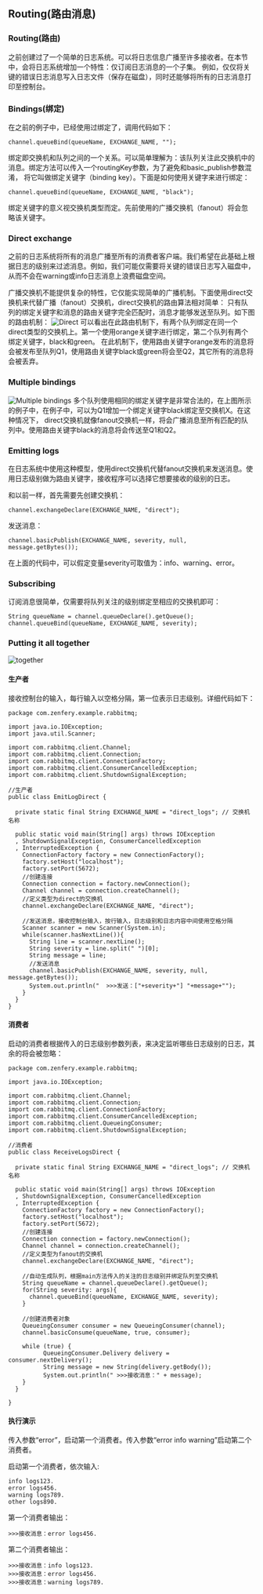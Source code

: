 ## Routing(路由消息)
### Routing(路由)
之前创建过了一个简单的日志系统。可以将日志信息广播至许多接收者。在本节中，会将日志系统增加一个特性：仅订阅日志消息的一个子集。
例如，仅仅将关键的错误日志消息写入日志文件（保存在磁盘），同时还能够将所有的日志消息打印至控制台。

### Bindings(绑定)
在之前的例子中，已经使用过绑定了，调用代码如下：
```
channel.queueBind(queueName, EXCHANGE_NAME, "");
```
绑定即交换机和队列之间的一个关系。可以简单理解为：该队列关注此交换机中的消息。绑定方法可以传入一个routingKey参数，为了避免和basic_publish参数混淆，
将它叫做绑定关键字（binding key）。下面是如何使用关键字来进行绑定：
```
channel.queueBind(queueName, EXCHANGE_NAME, "black");
```
绑定关键字的意义视交换机类型而定。先前使用的广播交换机（fanout）将会忽略该关键字。
### Direct exchange
之前的日志系统将所有的消息广播至所有的消费者客户端。我们希望在此基础上根据日志的级别来过滤消息。例如，我们可能仅需要将关键的错误日志写入磁盘中，
从而不会在warning或info日志消息上浪费磁盘空间。

广播交换机不能提供复杂的特性，它仅能实现简单的广播机制。下面使用direct交换机来代替广播（fanout）交换机，direct交换机的路由算法相对简单：
只有队列的绑定关键字和消息的路由关键字完全匹配时，消息才能够发送至队列。如下图的路由机制：
![Direct](https://www.rabbitmq.com/img/tutorials/direct-exchange.png)
可以看出在此路由机制下，有两个队列绑定在同一个direct类型的交换机上。第一个使用orange关键字进行绑定，第二个队列有两个绑定关键字，black和green。
在此机制下，使用路由关键字orange发布的消息将会被发布至队列Q1，使用路由关键字black或green将会至Q2，其它所有的消息将会被丢弃。
### Multiple bindings
![Multiple bindings](https://www.rabbitmq.com/img/tutorials/direct-exchange-multiple.png)
多个队列使用相同的绑定关键字是非常合法的，在上图所示的例子中，在例子中，可以为Q1增加一个绑定关键字black绑定至交换机X。在这种情况下，
direct交换机就像fanout交换机一样，将会广播消息至所有匹配的队列中。使用路由关键字black的消息将会传送至Q1和Q2。

### Emitting logs
在日志系统中使用这种模型，使用direct交换机代替fanout交换机来发送消息。使用日志级别做为路由关键字，接收程序可以选择它想要接收的级别的日志。

和以前一样，首先需要先创建交换机：
```
channel.exchangeDeclare(EXCHANGE_NAME, "direct");
```
发送消息：
```
channel.basicPublish(EXCHANGE_NAME, severity, null, message.getBytes());
```
在上面的代码中，可以假定变量severity可取值为：info、warning、error。
### Subscribing
订阅消息很简单，仅需要将队列关注的级别绑定至相应的交换机即可：
```
String queueName = channel.queueDeclare().getQueue();
channel.queueBind(queueName, EXCHANGE_NAME, severity);
```
### Putting it all together
![together](https://www.rabbitmq.com/img/tutorials/python-four.png)
#### 生产者
接收控制台的输入，每行输入以空格分隔，第一位表示日志级别。详细代码如下：
```
package com.zenfery.example.rabbitmq;
 
import java.io.IOException;
import java.util.Scanner;
 
import com.rabbitmq.client.Channel;
import com.rabbitmq.client.Connection;
import com.rabbitmq.client.ConnectionFactory;
import com.rabbitmq.client.ConsumerCancelledException;
import com.rabbitmq.client.ShutdownSignalException;
 
//生产者
public class EmitLogDirect {
 
  private static final String EXCHANGE_NAME = "direct_logs"; // 交换机名称
   
  public static void main(String[] args) throws IOException
  , ShutdownSignalException, ConsumerCancelledException
  , InterruptedException {
    ConnectionFactory factory = new ConnectionFactory();
    factory.setHost("localhost");
    factory.setPort(5672);
    //创建连接
    Connection connection = factory.newConnection();
    Channel channel = connection.createChannel();
    //定义类型为direct的交换机
    channel.exchangeDeclare(EXCHANGE_NAME, "direct");
     
    //发送消息，接收控制台输入，按行输入，日志级别和日志内容中间使用空格分隔
    Scanner scanner = new Scanner(System.in);
    while(scanner.hasNextLine()){
      String line = scanner.nextLine();
      String severity = line.split(" ")[0];
      String message = line;
      //发送消息
      channel.basicPublish(EXCHANGE_NAME, severity, null, message.getBytes());
      System.out.println("  >>>发送：["+severity+"] "+message+"");
    }
  }
}
```
#### 消费者
启动的消费者根据传入的日志级别参数列表，来决定监听哪些日志级别的日志，其余的将会被忽略：
```
package com.zenfery.example.rabbitmq;
 
import java.io.IOException;
 
import com.rabbitmq.client.Channel;
import com.rabbitmq.client.Connection;
import com.rabbitmq.client.ConnectionFactory;
import com.rabbitmq.client.ConsumerCancelledException;
import com.rabbitmq.client.QueueingConsumer;
import com.rabbitmq.client.ShutdownSignalException;
 
//消费者
public class ReceiveLogsDirect {
 
  private static final String EXCHANGE_NAME = "direct_logs"; // 交换机名称
   
  public static void main(String[] args) throws IOException
  , ShutdownSignalException, ConsumerCancelledException
  , InterruptedException {
    ConnectionFactory factory = new ConnectionFactory();
    factory.setHost("localhost");
    factory.setPort(5672);
    //创建连接
    Connection connection = factory.newConnection();
    Channel channel = connection.createChannel();
    //定义类型为fanout的交换机
    channel.exchangeDeclare(EXCHANGE_NAME, "direct");
     
    //自动生成队列，根据main方法传入的关注的日志级别并绑定队列至交换机
    String queueName = channel.queueDeclare().getQueue();
    for(String severity: args){
      channel.queueBind(queueName, EXCHANGE_NAME, severity);
    }
     
    //创建消费者对象
    QueueingConsumer consumer = new QueueingConsumer(channel);
    channel.basicConsume(queueName, true, consumer);
     
    while (true) {
          QueueingConsumer.Delivery delivery = consumer.nextDelivery();
          String message = new String(delivery.getBody());
          System.out.println(" >>>接收消息：" + message);
    }
  }
 
}
```
#### 执行演示
传入参数“error”，启动第一个消费者。传入参数“error info warning”启动第二个消费者。

启动第一个消费者，依次输入:
```
info logs123.
error logs456.
warning logs789.
other logs890.
```
第一个消费者输出：
```
>>>接收消息：error logs456.
```
第二个消费者输出：
```
>>>接收消息：info logs123.
>>>接收消息：error logs456.
>>>接收消息：warning logs789.
```
